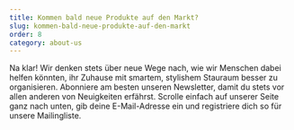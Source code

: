 ```yaml
---
title: Kommen bald neue Produkte auf den Markt?
slug: kommen-bald-neue-produkte-auf-den-markt
order: 8
category: about-us
---
```


Na klar! Wir denken stets über neue Wege nach, wie wir Menschen dabei helfen könnten, ihr Zuhause mit smartem, stylishem Stauraum besser zu organisieren. Abonniere am besten unseren Newsletter, damit du stets vor allen anderen von Neuigkeiten erfährst. Scrolle einfach auf unserer Seite ganz nach unten, gib deine E-Mail-Adresse ein und registriere dich so für unsere Mailingliste.
